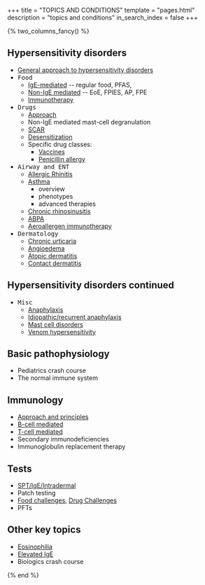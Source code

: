 +++
title = "TOPICS AND CONDITIONS"
template = "pages.html"
description = "topics and conditions"
in_search_index = false
+++

{% two_columns_fancy() %}

## Hypersensitivity disorders

- [General approach to hypersensitivity disorders](@/topics/hypersensitivity/hypersensitivity_approach.md)
- <kbd><kbd>Food</kbd></kbd>
  - [IgE-mediated](/topics/hypersensitivity/foods/ige) -- regular food, PFAS,
  - [Non-IgE mediated](@/topics/hypersensitivity/foods/non_ige.md) -- EoE, FPIES, AP, FPE
  - [Immunotherapy](/topics/hypersensitivity/foods/immunotherapy)
- <kbd><kbd>Drugs</kbd></kbd>
  - [Approach](/topics/hypersensitivity/drugs/approach)
  - Non-IgE mediated mast-cell degranulation
  - [SCAR](/topics/hypersensitivity/drugs/scar)
  - [Desensitization](/topics/hypersensitivity/drugs/desensitization)
  - Specific drug classes:
    - [Vaccines](/topics/hypersensitivity/drugs/vaccines)
    - [Penicillin allergy](/topics/hypersensitivity/drugs/penicillin)
- <kbd><kbd>Airway and ENT</kbd></kbd>
  - [Allergic Rhinitis](@/topics/hypersensitivity/airway_ent/allergic_rhinitis.md)
  - [Asthma](/topics/hypersensitivity/airway_ent/asthma)
    - overview
    - phenotypes
    - advanced therapies
  - [Chronic rhinosinusitis](@/topics/hypersensitivity/airway_ent/chronic_rhinosinusitis.md)
  - [ABPA](/topics/hypersensitivity/airway_ent/abpa)
  - [Aeroallergen immunotherapy](@/topics/hypersensitivity/airway_ent/aeroallergen_immunotherapy.md)
- <kbd><kbd>Dermatology</kbd></kbd>
  - [Chronic urticaria](/topics/hypersensitivity/dermatology/csu)
  - [Angioedema](/topics/hypersensitivity/dermatology/angioedema)
  - [Atopic dermatitis](@/topics/hypersensitivity/dermatology/atopic_dermatitis.md)
  - [Contact dermatitis](@/topics/hypersensitivity/dermatology/contact_dermatitis.md)

<!-- split -->

## Hypersensitivity disorders continued

- <kbd><kbd>Misc</kbd></kbd>
  - [Anaphylaxis](@/topics/hypersensitivity/misc/anaphylaxis.md)
  - [Idiopathic/recurrent anaphylaxis](@/topics/hypersensitivity/misc/idiopathic_anaphylaxis.md)
  - [Mast cell disorders](@/topics/hypersensitivity/misc/mast_cell_disorders.md)
  - [Venom hypersensitivity](/topics/hypersensitivity/misc/venom)

## Basic pathophysiology

- Pediatrics crash course
- The normal immune system

## Immunology

- [Approach and principles](/topics/immunology/approach)
- [B-cell mediated](@/topics/immunology/b_cell.md)
- [T-cell mediated](@/topics/immunology/t_cell.md)
- Secondary immunodeficiencies
- Immunoglobulin replacement therapy

## Tests

- [SPT/IgE/Intradermal](@/topics/tests/spt_ige_intradermal.md)
- Patch testing
- [Food challenges](@/topics/tests/food_challenge.md), [Drug Challenges](@/topics/tests/drug_challenge.md)
- PFTs

## Other key topics

- [Eosinophilia](/topics/misc/eosinophilia)
- [Elevated IgE](@/topics/misc/elevated_ige.md)
- Biologics crash course

{% end %}

